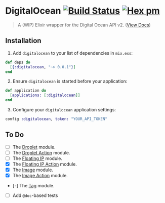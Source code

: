 # DigitalOcean [![Build Status](https://travis-ci.org/lukeed/elixir-digitalocean.svg?branch=master)](https://travis-ci.org/lukeed/elixir-digitalocean) [![Hex pm](http://img.shields.io/hexpm/v/digitalocean.svg?style=flat)](https://hex.pm/packages/digitalocean)

> A (WIP) Elixir wrapper for the Digital Ocean API v2. ([View Docs](https://hexdocs.pm/digitalocean/))

## Installation

1. Add `digitalocean` to your list of dependencies in `mix.exs`:

  ```elixir
  def deps do
    [{:digitalocean, "~> 0.0.1"}]
  end
  ```

2. Ensure `digitalocean` is started before your application:

  ```elixir
  def application do
    [applications: [:digitalocean]]
  end
  ```

3. Configure your `digitalocean` application settings:

  ```elixir
  config :digitalocean, token: "YOUR_API_TOKEN"
  ```

## To Do

- [ ] The [Droplet](https://developers.digitalocean.com/documentation/v2/#droplets) module.
- [ ] The [Droplet Action](https://developers.digitalocean.com/documentation/v2/#droplet-actions) module.
- [ ] The [Floating IP](https://developers.digitalocean.com/documentation/v2/#floating-ips) module.
- [x] The [Floating IP Action](https://developers.digitalocean.com/documentation/v2/#floating-ip-actions) module.
- [x] The [Image](https://developers.digitalocean.com/documentation/v2/#images) module.
- [x] The [Image Action](https://developers.digitalocean.com/documentation/v2/#image-actions) module.
- [-] The [Tag](https://developers.digitalocean.com/documentation/v2/#tags) module.
- [ ] Add `@doc`-based tests
